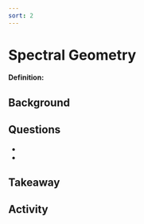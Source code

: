 ```yaml
---
sort: 2
---
```


# Spectral Geometry

#### Definition: 

## Background


## Questions

-
-

## Takeaway


## Activity